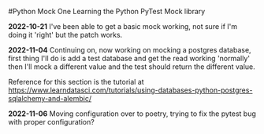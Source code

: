#Python Mock One
Learning the Python PyTest Mock library

**2022-10-21**
I've been able to get a basic mock working, not sure if I'm doing it 'right' but the patch works.

**2022-11-04**
Continuing on, now working on mocking a postgres database, first thing I'll do is add a test database and get the read working 'normally' then I'll mock a different value and the test should return the different value.

Reference for this section is the tutorial at https://www.learndatasci.com/tutorials/using-databases-python-postgres-sqlalchemy-and-alembic/

**2022-11-06**
Moving configuration over to poetry, trying to fix the pytest bug with proper configuration?

